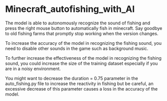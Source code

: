 # Minecraft_autofishing_with_AI
The model is able to autonomously recognize the sound of fishing and press the right mouse button to automatically fish in minecraft. Say goodbye to old fishing farms that promptly stop working when the version changes.

To increase the accuracy of the model in recognizing the fishing sound, you need to disable other sounds in the game such as background music.

To further increase the effectiveness of the model in recognizing the fishing sound, you could increase the size of the training dataset especially if you are in a noisy environment.

You might want to decrease the duration = 0.75 parameter in the auto_fishing.py file to increase the reactivity in fishing but be careful, an excessive decrease of this parameter causes a loss in the accuracy of the model.
